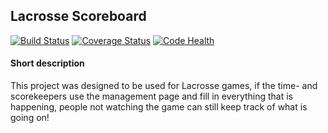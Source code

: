 ## Lacrosse Scoreboard

[![Build Status](https://travis-ci.org/jspitzen/lacrosse_scoreboard.svg?branch=master)](https://travis-ci.org/jspitzen/lacrosse_scoreboard)
[![Coverage Status](https://coveralls.io/repos/github/jspitzen/lacrosse_scoreboard/badge.svg?branch=master)](https://coveralls.io/github/jspitzen/lacrosse_scoreboard?branch=master)
[![Code Health](https://landscape.io/github/jspitzen/lacrosse_scoreboard/master/landscape.svg?style=flat)](https://landscape.io/github/jspitzen/lacrosse_scoreboard/master)

#### Short description

This project was designed to be used for Lacrosse games, if the time- and scorekeepers
use the management page and fill in everything that is happening, people not watching 
the game can still keep track of what is going on!